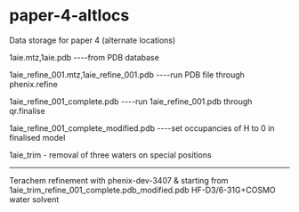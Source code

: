 # paper-4-altlocs
Data storage for paper 4 (alternate locations)

1aie.mtz,1aie.pdb   ----from PDB database 

1aie_refine_001.mtz,1aie_refine_001.pdb  ----run PDB file through phenix.refine

1aie_refine_001_complete.pdb  ----run 1aie_refine_001.pdb through qr.finalise

1aie_refine_001_complete_modified.pdb  ----set occupancies of H to 0 in finalised model

1aie_trim - removal of three waters on special positions 

------------------------
Terachem refinement with phenix-dev-3407 & starting from 1aie_trim_refine_001_complete.pdb_modified.pdb
HF-D3/6-31G+COSMO water solvent
